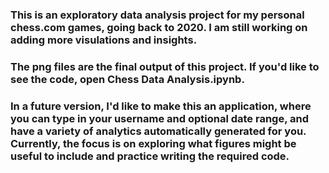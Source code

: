### This is an exploratory data analysis project for my personal chess.com games, going back to 2020. I am still working on adding more visulations and insights.
### The png files are the final output of this project. If you'd like to see the code, open Chess Data Analysis.ipynb.
### In a future version, I'd like to make this an application, where you can type in your username and optional date range, and have a variety of analytics automatically generated for you. Currently, the focus is on exploring what figures might be useful to include and practice writing the required code.
